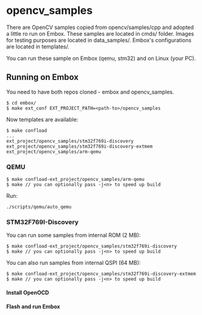 # opencv_samples

There are OpenCV samples copied from opencv/samples/cpp and adopted a little ro run on Embox. These samples are located in cmds/ folder.
Images for testing purposes are located in data_samples/. Embox's configurations are located in templates/.

You can run these sample on Embox (qemu, stm32) and on Linux (your PC).

## Running on Embox

You need to have both repos cloned - embox and opencv_samples.

```
$ cd embox/
$ make ext_conf EXT_PROJECT_PATH=<path-to>/opencv_samples
```

Now templates are available:

```
$ make confload
...
ext_project/opencv_samples/stm32f769i-discovery
ext_project/opencv_samples/stm32f769i-discovery-extmem
ext_project/opencv_samples/arm-qemu
```

### QEMU

```
$ make confload-ext_project/opencv_samples/arm-qemu
$ make // you can optionally pass -j<n> to speed up build
```

Run:

```
./scripts/qemu/auto_qemu
```

### STM32F769I-Discovery

You can run some samples from internal ROM (2 MB):
```
$ make confload-ext_project/opencv_samples/stm32f769i-discovery
$ make // you can optionally pass -j<n> to speed up build
```

You can also run samples from internal QSPI (64 MB):
```
$ make confload-ext_project/opencv_samples/stm32f769i-discovery-extmem
$ make // you can optionally pass -j<n> to speed up build
```

#### Install OpenOCD

#### Flash and run Embox
